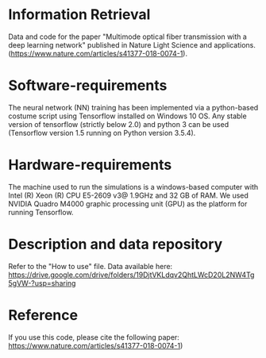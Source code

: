 # Information Retrieval
Data and code for the paper "Multimode optical fiber transmission with a deep learning network" published in Nature Light Science and applications. (https://www.nature.com/articles/s41377-018-0074-1).



# Software-requirements
The neural network (NN) training has been implemented via a python-based costume script using Tensorflow installed on Windows 10 OS. Any stable version of tensorflow (strictly below 2.0) and python 3 can be used (Tensorflow version 1.5 running on Python version 3.5.4). 


# Hardware-requirements
The machine used to run the simulations is a windows-based computer with Intel (R) Xeon (R) CPU E5-2609 v3@ 1.9GHz and 32 GB of RAM. We used NVIDIA Quadro M4000 graphic processing unit (GPU) as the platform for running Tensorflow.


# Description and data repository
Refer to the "How to use" file. Data available here: https://drive.google.com/drive/folders/19DjtVKLdqv2QhtLWcD20L2NW4Tg5gVW-?usp=sharing



# Reference
If you use this code, please cite the following paper:
https://www.nature.com/articles/s41377-018-0074-1)

